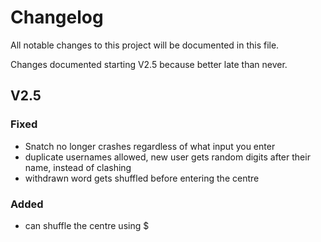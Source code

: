 # Changelog
All notable changes to this project will be documented in this file.

Changes documented starting V2.5 because better late than never.

## V2.5
### Fixed
- Snatch no longer crashes regardless of what input you enter
- duplicate usernames allowed, new user gets random digits after their name, instead of clashing
- withdrawn word gets shuffled before entering the centre

### Added
- can shuffle the centre using $